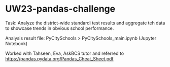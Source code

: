 # UW23-pandas-challenge

Task: Analyze the district-wide standardi test results and aggregate teh data to showcase trends in obvious school performance.

Analysis result file: PyCitySchools > PyCitySchools_main.ipynb (Jupyter Notebook)

Worked with Tahseen, Eva, AskBCS tutor and referred to https://pandas.pydata.org/Pandas_Cheat_Sheet.pdf
